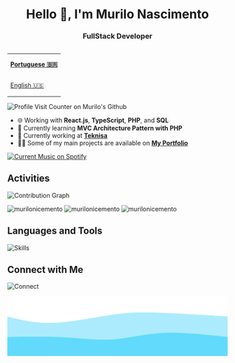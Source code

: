 <h1 align="center">Hello 👋, I'm Murilo Nascimento</h1>
<h3 align="center">FullStack Developer</h3>

<table align="right">
  <tr>
    <td height="43px">
      <b>
        <a href="README.md">Portuguese 🇧🇷</a>
      </b>
    </td>
  </tr>
  <tr>
    <td height="43px">
      <a href="README-en.md">English 🇺🇸</a>
    </td>
  </tr>
</table>

<div align="left">
  <img src="https://visitor-badge.feriirawann.repl.co/?username=murilonicemento&repo=murilonicemento&style=for-the-badge&label=Visitors&logo=OpenTelemetry&color=61DAFB&contentType=svg" alt="Profile Visit Counter on Murilo's Github" height="28px" />
</div>

- 🌐 Working with **React.js**, **TypeScript**, **PHP**, and **SQL**
- 🌱 Currently learning **MVC Architecture Pattern with PHP**
- 🌇 Currently working at **[Teknisa](https://www.teknisa.com/)**
- 👨‍💻 Some of my main projects are available on **[My Portfolio](https://my-portfolio-chi-nine.vercel.app/projects)**

<div align="left">
  <a href="https://github.com/tthn0/Spotify-Readme">
  <img src="https://spotify-readme-u8sa.vercel.app/api?theme=dark" alt="Current Music on Spotify">
</a>
</div>

## Activities

![Contribution Graph](https://github-readme-activity-graph.vercel.app/graph?username=murilonicemento&theme=react&hide_border=true&show_icons=true&custom_title=Contribution%20Graph)

<div>
  <img height="180em" src="https://github-readme-streak-stats.herokuapp.com/?user=murilonicemento&theme=react&hide_border=true" alt="murilonicemento" />
  
  <img height="180em" src="https://github-readme-stats.vercel.app/api/top-langs?username=murilonicemento&show_icons=true&theme=react&locale=en&layout=compact&hide_border=true&custom_title=Most%20Used%20Languages" alt="murilonicemento" />

  <img height="180em" src="https://github-readme-stats.vercel.app/api?username=murilonicemento&show_icons=true&theme=react&locale=en&hide_border=true&custom_title=Murilo%20Nascimento's%20GitHub%20Status" alt="murilonicemento" />
</div>

## Languages and Tools

![Skills](https://skillicons.dev/icons?i=html,css,sass,javascript,react,styledcomponents,typescript,php,mysql,git)

## Connect with Me

![Connect](https://skillicons.dev/icons?i=linkedin,devto,discord)

![Animated Footer Waves](./images/animated-waves.svg)
